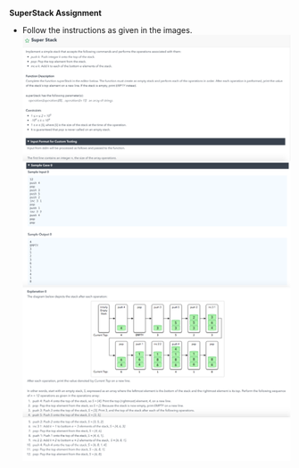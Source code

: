 __SuperStack Assignment__
* Follow the instructions as given in the images.
![Superstack Part 1][1]
![Superstack Part 2][2]
![Superstack Part 3][3]
![Superstack Part 4][4]

[1]: Superstack_1.png "Superstack Part 1"
[2]: Superstack_2.png "Superstack Part 2"
[3]: Superstack_3.png "Superstack Part 3"
[4]: Superstack_4.png "Superstack Part 4"